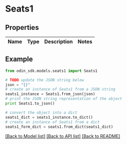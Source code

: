 # Seats1


## Properties

Name | Type | Description | Notes
------------ | ------------- | ------------- | -------------

## Example

```python
from odin_sdk.models.seats1 import Seats1

# TODO update the JSON string below
json = "{}"
# create an instance of Seats1 from a JSON string
seats1_instance = Seats1.from_json(json)
# print the JSON string representation of the object
print Seats1.to_json()

# convert the object into a dict
seats1_dict = seats1_instance.to_dict()
# create an instance of Seats1 from a dict
seats1_form_dict = seats1.from_dict(seats1_dict)
```
[[Back to Model list]](../README.md#documentation-for-models) [[Back to API list]](../README.md#documentation-for-api-endpoints) [[Back to README]](../README.md)


